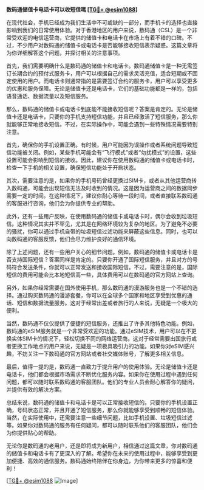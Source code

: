 **数码通储值卡电话卡可以收短信嗎 [[TG💪+ @esim1088](https://t.me/s/esim1088)]**

在现代社会，手机已经成为我们生活中不可或缺的一部分，而手机卡的选择也直接影响到我们的日常使用体验。对于香港地区的用户来说，数码通（CSL）是一个非常受欢迎的电信运营商，它提供的储值卡和电话卡在市场上有着不错的口碑。不过，不少用户对数码通的储值卡或电话卡是否能够接收短信表示疑惑。这篇文章将为你详细解答这个问题，并探讨相关的注意事项。

首先，我们需要明确什么是数码通的储值卡和电话卡。数码通储值卡是一种无需签订长期合约的预付式服务卡，用户可以根据自己的需求灵活充值，适合短期或不固定使用的用户。而电话卡则通常指的是需要签订合约的服务卡，用户可以享受更多的优惠和服务保障。无论是储值卡还是电话卡，它们的基础功能都是一样的，包括语音通话、数据流量以及短信服务。

那么，数码通的储值卡或电话卡到底能不能接收短信呢？答案是肯定的。无论是储值卡还是电话卡，只要你的手机支持短信功能，并且已经激活了短信服务，那么你就能够正常地接收短信。不过，在实际操作中，可能会遇到一些特殊情况需要特别注意。

首先，确保你的手机设置正确。有时候，用户可能因为误操作或者系统问题导致短信功能被关闭。例如，某些手机可能会有“飞行模式”或者“勿扰模式”的设置，这些设置可能会影响到短信的接收。因此，建议你在使用数码通的储值卡或电话卡时，检查一下手机的相关设置，确保短信功能处于开启状态。

其次，需要注意的是，如果你的手机号码曾经更换过SIM卡，或者从其他运营商转入数码通，可能会出现短信无法及时收到的情况。这是因为运营商之间的数据同步需要一定的时间。在这种情况下，建议你耐心等待一段时间，或者直接联系数码通的客服进行咨询，他们会为你提供专业的帮助。

此外，还有一些用户反映，在使用数码通的储值卡或电话卡时，偶尔会收到垃圾短信。这种情况其实并不罕见，尤其是在网络环境较为复杂的地区。为了避免不必要的骚扰，你可以通过手机自带的垃圾短信过滤功能来屏蔽这些信息。同时，也可以向数码通的客服反馈，他们会尽力维护良好的通信环境。

除了上述问题，还有一些用户关心的细节问题。例如，数码通的储值卡或电话卡是否支持国际短信？答案同样是肯定的。只要你开通了国际短信服务，并且对方的号码符合发送条件，你就可以正常发送和接收国际短信。不过，需要注意的是，国际短信的费用可能会比本地短信高一些，具体费用可以在数码通的官方网站上查询。

另外，如果你经常需要在国外使用手机，那么数码通的漫游服务也是一个不错的选择。通过购买数码通的漫游套餐，你可以在全球多个国家和地区享受到优惠的通话、短信和数据流量服务。这对于经常出差或者旅行的人来说，无疑是一个极大的便利。

当然，数码通不仅仅提供了便捷的短信服务，还推出了许多其他特色功能。例如，数码通的eSIM服务就是一个非常受欢迎的功能。通过eSIM技术，用户可以在不更换实体SIM卡的情况下，轻松切换不同的网络运营商。这对于经常需要出国旅行或者更换工作地点的用户来说，无疑是一项极具吸引力的功能。如果你对eSIM感兴趣，不妨关注一下数码通的官方网站或者社交媒体账号，了解更多相关信息。

最后，值得一提的是，数码通一直致力于提升用户的使用体验。无论是储值卡还是电话卡，他们都会根据市场需求不断优化服务内容。如果你在使用过程中遇到任何问题，都可以随时联系数码通的客服团队。他们的专业人员会耐心解答你的疑问，并提供有效的解决方案。

总结来说，数码通的储值卡和电话卡是可以正常接收短信的。只要你的手机设置正确，号码状态正常，并且开通了短信服务，那么你就能够享受到顺畅的短信体验。当然，在实际使用中，还需要注意一些细节问题，比如手机设置、垃圾短信过滤等。如果你对数码通的服务有任何疑问，都可以随时联系他们的客服团队，他们会为你提供贴心的帮助。

无论你是数码通的老用户，还是即将成为新用户，相信通过这篇文章，你对数码通的储值卡和电话卡有了更深入的了解。希望你在未来的使用过程中，能够享受到更加便捷、高效的通信服务。数码通始终陪伴在你身边，为你带来更多的惊喜和便利！

[[TG💪+ @esim1088](https://t.me/s/esim1088) ![Image](https://i.postimg.cc/4NQfJmqS/Snipaste-2025-05-13-00-14-12.png)]